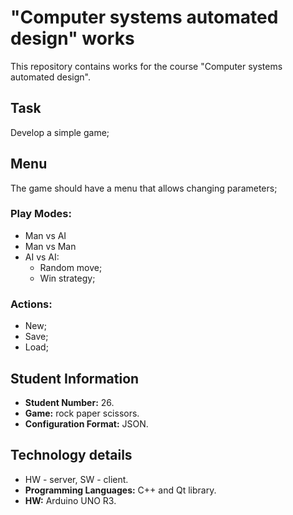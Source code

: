 # "Computer systems automated design" works
This repository contains works for the course "Computer systems automated design".

## Task 
Develop a simple game;

## Menu
The game should have a menu that allows changing parameters;

### Play Modes:
- Man vs AI
- Man vs Man
- AI vs AI:
  - Random move;
  - Win strategy;

### Actions:
- New;
- Save;
- Load;

## Student Information
- **Student Number:** 26.
- **Game:** rock paper scissors.
- **Configuration Format:** JSON.

## Technology details
- HW - server, SW - client.
- **Programming Languages:** C++ and Qt library.
- **HW:** Arduino UNO R3.

